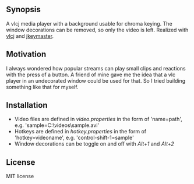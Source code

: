 ## Synopsis
A vlcj media player with a background usable for chroma keying.
The window decorations can be removed, so only the video is left.
Realized with [vlcj](http://caprica.github.io/vlcj/) and [jkeymaster](https://github.com/tulskiy/jkeymaster).

## Motivation
I always wondered how popular streams can play small clips and reactions with the press of a button.
A friend of mine gave me the idea that a vlc player in an undecorated window could be used for that.
So I tried building something like that for myself.

## Installation
 * Video files are defined in *video.properties* in the form of 'name=path', e.g. 'sample=C:\videos\sample.avi'
 * Hotkeys are defined in *hotkey.properties* in the form of 'hotkey=videoname', e.g. 'control-shift-1=sample'
 * Window decorations can be toggle on and off with *Alt+1* and *Alt+2*

## License
MIT license